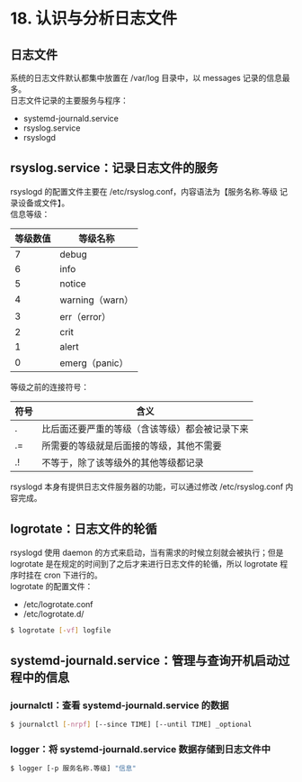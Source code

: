 # 18. 认识与分析日志文件

## 日志文件

系统的日志文件默认都集中放置在 /var/log 目录中，以 messages 记录的信息最多。<br />日志文件记录的主要服务与程序：

- systemd-journald.service
- rsyslog.service
- rsyslogd

## rsyslog.service：记录日志文件的服务

rsyslogd 的配置文件主要在 /etc/rsyslog.conf，内容语法为【服务名称.等级 记录设备或文件】。<br />信息等级：

| 等级数值 | 等级名称        |
| -------- | --------------- |
| 7        | debug           |
| 6        | info            |
| 5        | notice          |
| 4        | warning（warn） |
| 3        | err（error）    |
| 2        | crit            |
| 1        | alert           |
| 0        | emerg（panic）  |

等级之前的连接符号：

| 符号 | 含义                                           |
| ---- | ---------------------------------------------- |
| .    | 比后面还要严重的等级（含该等级）都会被记录下来 |
| .=   | 所需要的等级就是后面接的等级，其他不需要       |
| .!   | 不等于，除了该等级外的其他等级都记录           |

rsyslogd 本身有提供日志文件服务器的功能，可以通过修改 /etc/rsyslog.conf 内容完成。

## logrotate：日志文件的轮循

rsyslogd 使用 daemon 的方式来启动，当有需求的时候立刻就会被执行；但是 logrotate 是在规定的时间到了之后才来进行日志文件的轮循，所以 logrotate 程序时挂在 cron 下进行的。<br />logrotate 的配置文件：

- /etc/logrotate.conf
- /etc/logrotate.d/

```bash
$ logrotate [-vf] logfile
```

## systemd-journald.service：管理与查询开机启动过程中的信息

### journalctl：查看 systemd-journald.service 的数据

```bash
$ journalctl [-nrpf] [--since TIME] [--until TIME] _optional
```

### logger：将 systemd-journald.service 数据存储到日志文件中

```bash
$ logger [-p 服务名称.等级] "信息"
```
